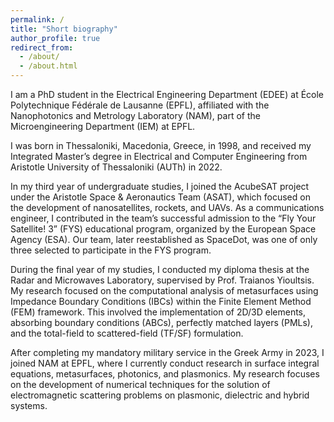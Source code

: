 ```yaml
---
permalink: /
title: "Short biography"
author_profile: true
redirect_from: 
  - /about/
  - /about.html
---
```


I am a PhD student in the Electrical Engineering Department (EDEE) at École Polytechnique Fédérale de Lausanne (EPFL), affiliated with the Nanophotonics and Metrology Laboratory (NAM), part of the Microengineering Department (IEM) at EPFL.

I was born in Thessaloniki, Macedonia, Greece, in 1998, and received my Integrated Master’s degree in Electrical and Computer Engineering from Aristotle University of Thessaloniki (AUTh) in 2022.

In my third year of undergraduate studies, I joined the AcubeSAT project under the Aristotle Space & Aeronautics Team (ASAT), which focused on the development of nanosatellites, rockets, and UAVs. As a communications engineer, I contributed in the team’s successful admission to the “Fly Your Satellite! 3” (FYS) educational program, organized by the European Space Agency (ESA). Our team, later reestablished as SpaceDot, was one of only three selected to participate in the FYS program.

During the final year of my studies, I conducted my diploma thesis at the Radar and Microwaves Laboratory, supervised by Prof. Traianos Yioultsis. My research focused on the computational analysis of metasurfaces using Impedance Boundary Conditions (IBCs) within the Finite Element Method (FEM) framework. This involved the implementation of 2D/3D elements, absorbing boundary conditions (ABCs), perfectly matched layers (PMLs), and the total-field to scattered-field (TF/SF) formulation.

After completing my mandatory military service in the Greek Army in 2023, I joined NAM at EPFL, where I currently conduct research in surface integral equations, metasurfaces, photonics, and plasmonics. My research focuses on the development of numerical techniques for the solution of electromagnetic scattering problems on plasmonic, dielectric and hybrid systems.
